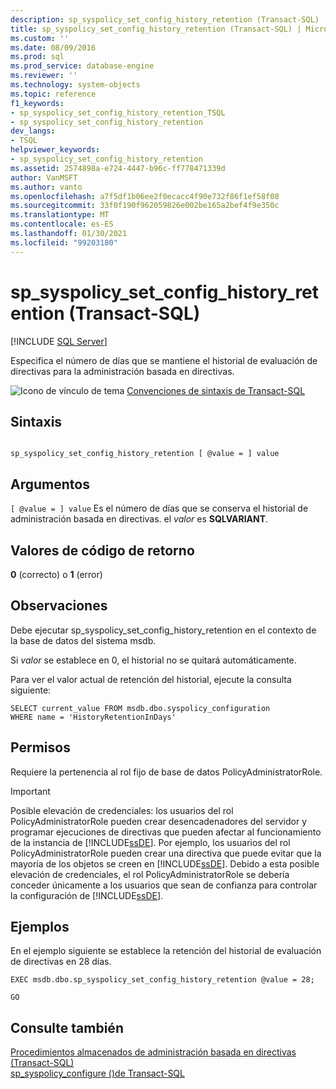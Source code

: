 ```yaml
---
description: sp_syspolicy_set_config_history_retention (Transact-SQL)
title: sp_syspolicy_set_config_history_retention (Transact-SQL) | Microsoft Docs
ms.custom: ''
ms.date: 08/09/2016
ms.prod: sql
ms.prod_service: database-engine
ms.reviewer: ''
ms.technology: system-objects
ms.topic: reference
f1_keywords:
- sp_syspolicy_set_config_history_retention_TSQL
- sp_syspolicy_set_config_history_retention
dev_langs:
- TSQL
helpviewer_keywords:
- sp_syspolicy_set_config_history_retention
ms.assetid: 2574898a-e724-4447-b96c-ff778471339d
author: VanMSFT
ms.author: vanto
ms.openlocfilehash: a7f5df1b06ee2f0ecacc4f90e732f86f1ef58f08
ms.sourcegitcommit: 33f0f190f962059826e002be165a2bef4f9e350c
ms.translationtype: MT
ms.contentlocale: es-ES
ms.lasthandoff: 01/30/2021
ms.locfileid: "99203180"
---
```

# <a name="sp_syspolicy_set_config_history_retention-transact-sql"></a>sp_syspolicy_set_config_history_retention (Transact-SQL)
[!INCLUDE [SQL Server](../../includes/applies-to-version/sqlserver.md)]

  Especifica el número de días que se mantiene el historial de evaluación de directivas para la administración basada en directivas.  
  
 ![Icono de vínculo de tema](../../database-engine/configure-windows/media/topic-link.gif "Icono de vínculo de tema") [Convenciones de sintaxis de Transact-SQL](../../t-sql/language-elements/transact-sql-syntax-conventions-transact-sql.md)  
  
## <a name="syntax"></a>Sintaxis  
  
```  
  
sp_syspolicy_set_config_history_retention [ @value = ] value  
```  
  
## <a name="arguments"></a>Argumentos  
`[ @value = ] value` Es el número de días que se conserva el historial de administración basada en directivas. el *valor* es **SQLVARIANT**.  
  
## <a name="return-code-values"></a>Valores de código de retorno  
 **0** (correcto) o **1** (error)  
  
## <a name="remarks"></a>Observaciones  
 Debe ejecutar sp_syspolicy_set_config_history_retention en el contexto de la base de datos del sistema msdb.  
  
 Si *valor* se establece en 0, el historial no se quitará automáticamente.  
  
 Para ver el valor actual de retención del historial, ejecute la consulta siguiente:  
  
```  
SELECT current_value FROM msdb.dbo.syspolicy_configuration  
WHERE name = 'HistoryRetentionInDays'  
```  
  
## <a name="permissions"></a>Permisos  
 Requiere la pertenencia al rol fijo de base de datos PolicyAdministratorRole.  
  
> [!IMPORTANT]  
>  Posible elevación de credenciales: los usuarios del rol PolicyAdministratorRole pueden crear desencadenadores del servidor y programar ejecuciones de directivas que pueden afectar al funcionamiento de la instancia de [!INCLUDE[ssDE](../../includes/ssde-md.md)]. Por ejemplo, los usuarios del rol PolicyAdministratorRole pueden crear una directiva que puede evitar que la mayoría de los objetos se creen en [!INCLUDE[ssDE](../../includes/ssde-md.md)]. Debido a esta posible elevación de credenciales, el rol PolicyAdministratorRole se debería conceder únicamente a los usuarios que sean de confianza para controlar la configuración de [!INCLUDE[ssDE](../../includes/ssde-md.md)].  
  
## <a name="examples"></a>Ejemplos  
 En el ejemplo siguiente se establece la retención del historial de evaluación de directivas en 28 días.  
  
```  
EXEC msdb.dbo.sp_syspolicy_set_config_history_retention @value = 28;  
  
GO  
```  
  
## <a name="see-also"></a>Consulte también  
 [Procedimientos almacenados de administración basada en directivas &#40;Transact-SQL&#41;](../../relational-databases/system-stored-procedures/policy-based-management-stored-procedures-transact-sql.md)   
 [sp_syspolicy_configure &#40;&#41;de Transact-SQL ](../../relational-databases/system-stored-procedures/sp-syspolicy-configure-transact-sql.md)  
  
  
